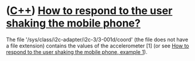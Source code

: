 # ([C++](Cpp.md)) [How to respond to the user shaking the mobile phone?](CppSymbianRespondToShake.md)

The file '/sys/class/i2c-adapter/i2c-3/3-001d/coord' (the file does not
have a file extension) contains the values of the accelerometer \[1\]
(or see [How to respond to the user shaking the mobile phone, example
1](CppSymbianRespondToShake.md)).
